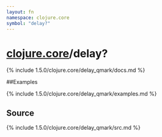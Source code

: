```yaml
---
layout: fn
namespace: clojure.core
symbol: "delay?"
---
```


# [clojure.core](../)/delay?

{% include 1.5.0/clojure.core/delay_qmark/docs.md %}

##Examples

{% include 1.5.0/clojure.core/delay_qmark/examples.md %}
## Source
{% include 1.5.0/clojure.core/delay_qmark/src.md %}

